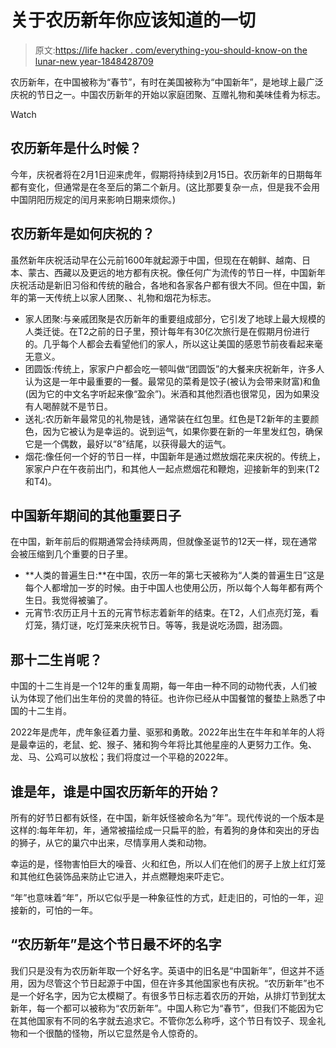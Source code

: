# 关于农历新年你应该知道的一切

> 原文:[https://life hacker . com/everything-you-should-know-on the lunar-new year-1848428709](https://lifehacker.com/everything-you-should-know-about-the-lunar-new-year-1848428709)

农历新年，在中国被称为“春节”，有时在美国被称为“中国新年”，是地球上最广泛庆祝的节日之一。中国农历新年的开始以家庭团聚、互赠礼物和美味佳肴为标志。

Watch

## 农历新年是什么时候？

今年，庆祝者将在2月1日迎来虎年，假期将持续到2月15日。农历新年的日期每年都有变化，但通常是在冬至后的第二个新月。(这比那要复杂一点，但是我不会用中国阴阳历规定的闰月来影响日期来烦你。)

## 农历新年是如何庆祝的？

虽然新年庆祝活动早在公元前1600年就起源于中国，但现在在朝鲜、越南、日本、蒙古、西藏以及更远的地方都有庆祝。像任何广为流传的节日一样，中国新年庆祝活动是新旧习俗和传统的融合，各地和各家各户都有很大不同。但在中国，新年的第一天传统上以家人团聚、、礼物和烟花为标志。

*   家人团聚:与亲戚团聚是农历新年的重要组成部分，它引发了地球上最大规模的人类迁徙。在T2之前的日子里，预计每年有30亿次旅行是在假期月份进行的。几乎每个人都会去看望他们的家人，所以这让美国的感恩节前夜看起来毫无意义。
*   团圆饭:传统上，家家户户都会吃一顿叫做“团圆饭”的大餐来庆祝新年，许多人认为这是一年中最重要的一餐。最常见的菜肴是饺子(被认为会带来财富)和鱼(因为它的中文名字听起来像“盈余”)。米酒和其他烈酒也很常见，因为如果没有人喝醉就不是节日。
*   送礼:农历新年最常见的礼物是钱，通常装在红包里。红色是T2新年的主要颜色，因为它被认为是幸运的。说到运气，如果你要在新的一年里发红包，确保它是一个偶数，最好以“8”结尾，以获得最大的运气。
*   烟花:像任何一个好的节日一样，中国新年是通过燃放烟花来庆祝的。传统上，家家户户在午夜前出门，和其他人一起点燃烟花和鞭炮，迎接新年的到来(T2和T4)。

## 中国新年期间的其他重要日子

在中国，新年前后的假期通常会持续两周，但就像圣诞节的12天一样，现在通常会被压缩到几个重要的日子里。

*   **人类的普遍生日:**在中国，农历一年的第七天被称为“人类的普遍生日”这是每个人都增加一岁的时候。由于中国人也使用公历，所以每个人每年都有两个生日。我觉得被骗了。
*   元宵节:农历正月十五的元宵节标志着新年的结束。在T2，人们点亮灯笼，看灯笼，猜灯谜，吃灯笼来庆祝节日。等等，我是说吃汤圆，甜汤圆。

## 那十二生肖呢？

中国的十二生肖是一个12年的重复周期，每一年由一种不同的动物代表，人们被认为体现了他们出生年份的灵兽的特征。也许你已经从中国餐馆的餐垫上熟悉了中国的十二生肖。

2022年是虎年，虎年象征着力量、驱邪和勇敢。2022年出生在牛年和羊年的人将是最幸运的，老鼠、蛇、猴子、猪和狗今年将比其他星座的人更努力工作。兔、龙、马、公鸡可以放松；我们将度过一个平稳的2022年。

## 谁是年，谁是中国农历新年的开始？

所有的好节日都有妖怪，在中国，新年妖怪被命名为“年”。现代传说的一个版本是这样的:每年年初，年，通常被描绘成一只扁平的脸，有着狗的身体和突出的牙齿的狮子，从它的巢穴中出来，尽情享用人类和动物。

幸运的是，怪物害怕巨大的噪音、火和红色，所以人们在他们的房子上放上红灯笼和其他红色装饰品来防止它进入，并点燃鞭炮来吓走它。

“年”也意味着“年”，所以它似乎是一种象征性的方式，赶走旧的，可怕的一年，迎接新的，可怕的一年。

## “农历新年”是这个节日最不坏的名字

我们只是没有为农历新年取一个好名字。英语中的旧名是“中国新年”，但这并不适用，因为尽管这个节日起源于中国，但在许多其他国家也有庆祝。“农历新年”也不是一个好名字，因为它太模糊了。有很多节日标志着农历的开始，从排灯节到犹太新年，每一个都可以被称为“农历新年”。中国人称它为“春节”，但我们不能因为它在其他国家有不同的名字就去追求它。不管你怎么称呼，这个节日有饺子、现金礼物和一个很酷的怪物，所以它显然是令人惊奇的。